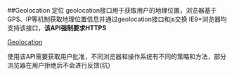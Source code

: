 ##Geolocation 定位
geolocation接口用于获取用户的地理位置，浏览器基于GPS、IP等机制获取地理位置信息并通过geolocation接口和js交换
IE9+浏览器均支持该接口，**该API强制要求HTTPS**


[Geolocation](https://developer.mozilla.org/zh-CN/docs/Web/API/Geolocation)


使用该API需要获取用户批准，不同浏览器和操作系统有不同的策略和方法，部分浏览器在用户拒绝后不会进行反馈(坑)
